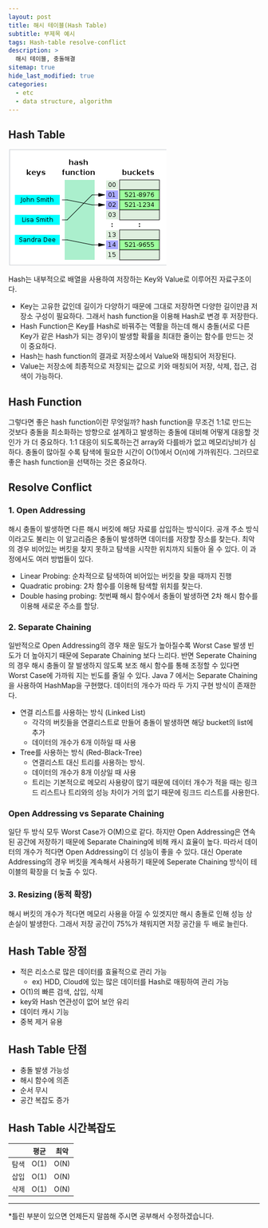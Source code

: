 ```yaml
---
layout: post
title: 해시 테이블(Hash Table)
subtitle: 부제목 예시
tags: Hash-table resolve-conflict
description: >
  해시 테이블, 충돌해결
sitemap: true
hide_last_modified: true
categories:
  - etc
  - data structure, algorithm
---
```


## Hash Table

![](/assets//img/blog/etc/data%20structure%26algorithm/ht_1.PNG)

Hash는 내부적으로 배열을 사용하여 저장하는 Key와 Value로 이루어진 자료구조이다. 
- Key는 고유한 값인데 길이가 다양하기 때문에 그대로 저장하면 다양한 길이만큼 저장소 구성이 필요하다. 그래서 hash function을 이용해 Hash로 변경 후 저장한다.
- Hash Function은 Key를 Hash로 바꿔주는 역활을 하는데 해시 충돌(서로 다른 Key가 같은 Hash가 되는 경우)이 발생할 확률을 최대한 줄이는 함수를 만드는 것이 중요하다.
- Hash는 hash function의 결과로 저장소에서 Value와 매칭되어 저장된다.
- Value는 저장소에 최종적으로 저장되는 값으로 키와 매칭되어 저장, 삭제, 접근, 검색이 가능하다.

## Hash Function
그렇다면 좋은 hash function이란 무엇일까? hash function을 무조건 1:1로 만드는 것보다 충돌을 최소화하는 방향으로 설계하고 발생하는 충돌에 대비해 어떻게 대응할 것인가 가 더 중요하다. 1:1 대응이 되도록하는건 array와 다를바가 없고 메모리낭비가 심하다. 충돌이 많아질 수록 탐색에 필요한 시간이 O(1)에서 O(n)에 가까워진다. 그러므로 좋은 hash function을 선택하는 것은 중요하다.

## Resolve Conflict

### 1. Open Addressing

해시 충돌이 발생하면 다른 해시 버킷에 해당 자료를 삽입하는 방식이다. 공개 주소 방식이라고도 불리는 이 알고리즘은 충돌이 발생하면 데이터를 저장할 장소를 찾는다. 최악의 경우 비어있는 버킷을 찾지 못하고 탐색을 시작한 위치까지 되돌아 올 수 있다. 이 과정에서도 여러 방법들이 있다.
- Linear Probing: 순차적으로 탐색하여 비어있는 버킷을 찾을 때까지 진행
- Quadratic probing: 2차 함수를 이용해 탐색할 위치를 찾는다.
- Double hasing probing: 첫번째 해시 함수에서 충돌이 발생하면 2차 해시 함수를 이용해 새로운 주소를 할당.

### 2. Separate Chaining
일반적으로 Open Addressing의 경우 채운 밀도가 높아질수록 Worst Case 발생 빈도가 더 높아지기 때문에 Separate Chaining 보다 느리다. 반면 Seperate Chaining의 경우 해시 충돌이 잘 발생하지 않도록 보조 해시 함수를 통해 조정할 수 있다면 Worst Case에 가까워 지는 빈도를 줄일 수 있다. Java 7 에서는 Separate Chaining을 사용하여 HashMap을 구현했다. 데이터의 개수가 따라 두 가지 구현 방식이 존재한다.
- 연결 리스트를 사용하는 방식 (Linked List)
  - 각각의 버킷들을 연결리스트로 만들어 충돌이 발생하면 해당 bucket의 list에 추가
  - 데이터의 개수가 6개 이하일 때 사용
- Tree를 사용하는 방식 (Red-Black-Tree)
  - 연결리스트 대신 트리를 사용하는 방식.
  - 데이터의 개수가 8개 이상일 때 사용
  - 트리는 기본적으로 메모리 사용량이 많기 때문에 데이터 개수가 적을 때는 링크드 리스트나 트리와의 성능 차이가 거의 없기 때문에 링크드 리스트를 사용한다.

### Open Addressing vs Separate Chaining
일단 두 방식 모두 Worst Case가 O(M)으로 같다. 하지만 Open Addressing은 연속된 공간에 저장하기 때문에 Separate Chaining에 비해 캐시 효율이 높다. 따라서 데이터의 개수가 적다면 Open Addressing이 더 성능이 좋을 수 있다. 대신 Operate Addressing의 경우 버킷을 계속해서 사용하기 때문에 Seperate Chaining 방식이 테이블의 확장을 더 늦출 수 있다.

### 3. Resizing (동적 확장)
해시 버킷의 개수가 적다면 메모리 사용을 아낄 수 있겟지만 해시 충돌로 인해 성능 상 손실이 발생한다. 그래서 저장 공간이 75%가 채워지면 저장 공간을 두 배로 늘린다.

## Hash Table 장점
- 적은 리소스로 많은 데이터를 효율적으로 관리 가능
  - ex) HDD, Cloud에 있는 많은 데이터를 Hash로 매핑하여 관리 가능
- O(1)의 빠른 검색, 삽입, 삭제
- key와 Hash 연관성이 없어 보안 유리
- 데이터 캐시 기능
- 중복 제거 유용

## Hash Table 단점
- 충돌 발생 가능성
- 해시 함수에 의존
- 순서 무시
- 공간 복잡도 증가

## Hash Table 시간복잡도

||평균|최악|
|:---:|:---:|:---:|
탐색|O(1)|O(N)|
삽입|O(1)|O(N)|
삭제|O(1)|O(N)|

---
*틀린 부분이 있으면 언제든지 말씀해 주시면 공부해서 수정하겠습니다.